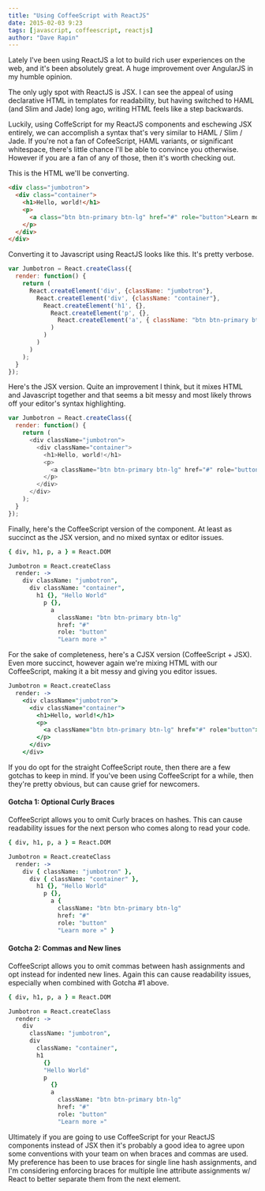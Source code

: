 ```yaml
---
title: "Using CoffeeScript with ReactJS"
date: 2015-02-03 9:23
tags: [javascript, coffeescript, reactjs]
author: "Dave Rapin"
---
```


Lately I've been using ReactJS a lot to build rich user experiences on the web, and it's been absolutely great. A huge improvement over AngularJS in my humble opinion.</p>

The only ugly spot with ReactJS is JSX. I can see the appeal of using declarative HTML in templates for readability, but having switched to HAML (and Slim and Jade) long ago, writing HTML feels like a step backwards.

Luckily, using CoffeScript for my ReactJS components and eschewing JSX entirely, we can accomplish a syntax that's very similar to HAML / Slim / Jade. If you're not a fan of CofeeScript, HAML variants, or significant whitespace, there's little chance I'll be able to convince you otherwise. However if you are a fan of any of those, then it's worth checking out.

This is the HTML we'll be converting.

```html
<div class="jumbotron">
  <div class="container">
    <h1>Hello, world!</h1>
    <p>
      <a class="btn btn-primary btn-lg" href="#" role="button">Learn more »</a>
    </p>
  </div>
</div>
```


Converting it to Javascript using ReactJS looks like this. It's pretty verbose.

```javascript
var Jumbotron = React.createClass({
  render: function() {
    return (
      React.createElement('div', {className: "jumbotron"},
        React.createElement('div', {className: "container"},
          React.createElement('h1', {},
            React.createElement('p', {},
              React.createElement('a', { className: "btn btn-primary btn-lg", href: "#", role: "button" }, "Learn more »")
            )
          )
        )
      )
    );
  }
});
```


Here's the JSX version. Quite an improvement I think, but it mixes HTML and Javascript together and that seems a bit messy and most likely throws off your editor's syntax highlighting.

```javascript
var Jumbotron = React.createClass({
  render: function() {
    return (
      <div className="jumbotron">
        <div className="container">
          <h1>Hello, world!</h1>
          <p>
            <a className="btn btn-primary btn-lg" href="#" role="button">Learn more »</a>
          </p>
        </div>
      </div>
    );
  }
});
```


Finally, here's the CoffeeScript version of the component. At least as succinct as the JSX version, and no mixed syntax or editor issues.

```coffeescript
{ div, h1, p, a } = React.DOM

Jumbotron = React.createClass
  render: ->
    div className: "jumbotron",
      div className: "container",
        h1 {}, "Hello World"
          p {},
            a
              className: "btn btn-primary btn-lg"
              href: "#"
              role: "button"
              "Learn more »"
```


For the sake of completeness, here's a CJSX version (CoffeeScript + JSX). Even more succinct, however again we're mixing HTML with our CoffeeScript, making it a bit messy and giving you editor issues.

```coffeescript
Jumbotron = React.createClass
  render: ->
    <div className="jumbotron">
      <div className="container">
        <h1>Hello, world!</h1>
        <p>
          <a className="btn btn-primary btn-lg" href="#" role="button">Learn more »</a>
        </p>
      </div>
    </div>
```


If you do opt for the straight CoffeeScript route, then there are a few gotchas to keep in mind. If you've been using CoffeeScript for a while, then they're pretty obvious, but can cause grief for newcomers.

#### Gotcha 1: Optional Curly Braces
CoffeeScript allows you to omit Curly braces on hashes. This can cause readability issues for the next person who comes along to read your code.

```coffeescript
{ div, h1, p, a } = React.DOM

Jumbotron = React.createClass
  render: ->
    div { className: "jumbotron" },
      div { className: "container" },
        h1 {}, "Hello World"
          p {},
            a {
              className: "btn btn-primary btn-lg"
              href: "#"
              role: "button"
              "Learn more »" }
```

#### Gotcha 2: Commas and New lines
CoffeeScript allows you to omit commas between hash assignments and opt instead for indented new lines. Again this can cause readability issues, especially when combined with Gotcha #1 above.

```coffeescript
{ div, h1, p, a } = React.DOM

Jumbotron = React.createClass
  render: ->
    div
      className: "jumbotron",
      div
        className: "container",
        h1
          {}
          "Hello World"
          p
            {}
            a
              className: "btn btn-primary btn-lg"
              href: "#"
              role: "button"
              "Learn more »"
```

Ultimately if you are going to use CoffeeScript for your ReactJS components instead of JSX then it's probably a good idea to agree upon some conventions with your team on when braces and commas are used. My preference has been to use braces for single line hash assignments, and I'm considering enforcing braces for multiple line attribute assignments w/ React to better separate them from the next element.
